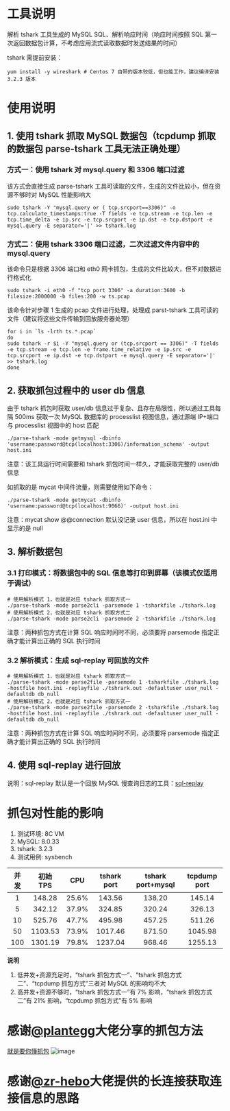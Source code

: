 # 工具说明
解析 tshark 工具生成的 MySQL SQL、解析响应时间（响应时间按照 SQL 第一次返回数据包计算，不考虑应用流式读取数据时发送结果的时间）

tshark 需提前安装：

```
yum install -y wireshark # Centos 7 自带的版本较低，但也能工作，建议编译安装 3.2.3 版本
```


# 使用说明
## 1. 使用 tshark 抓取 MySQL 数据包（tcpdump 抓取的数据包 parse-tshark 工具无法正确处理）
### 方式一：使用 tshark 对 mysql.query 和 3306 端口过滤
该方式会直接生成 parse-tshark 工具可读取的文件，生成的文件比较小，但在资源不够时对 MySQL 性能影响大
```
sudo tshark -Y "mysql.query or ( tcp.srcport==3306)" -o tcp.calculate_timestamps:true -T fields -e tcp.stream -e tcp.len -e tcp.time_delta -e ip.src -e tcp.srcport -e ip.dst -e tcp.dstport -e mysql.query -E separator='|' >> tshark.log
```
### 方式二：使用 tshark 3306 端口过滤，二次过滤文件内容中的 mysql.query
该命令只是根据 3306 端口和 eth0 网卡抓包，生成的文件比较大，但不对数据进行格式化
```
sudo tshark -i eth0 -f "tcp port 3306" -a duration:3600 -b filesize:2000000 -b files:200 -w ts.pcap
```
该命令针对步骤 1 生成的 pcap 文件进行处理，处理成 parst-tshark 工具可读的文件（建议将这些文件传输到回放服务器处理）
```
for i in `ls -lrth ts.*.pcap`
do
sudo tshark -r $i -Y "mysql.query or (tcp.srcport == 3306)" -T fields -e tcp.stream -e tcp.len -e frame.time_relative -e ip.src -e tcp.srcport -e ip.dst -e tcp.dstport -e mysql.query -E separator='|' >> tshark.log
done
```

## 2. 获取抓包过程中的 user db 信息
由于 tshark 抓包时获取 user/db 信息过于复杂、且存在局限性，所以通过工具每隔 500ms 获取一次 MySQL 数据库的 processlist 视图信息，通过源端 IP+端口 与 processlist 视图中的 host 匹配

```
./parse-tshark -mode getmysql -dbinfo 'username:password@tcp(localhost:3306)/information_schema' -output host.ini
```
注意：该工具运行时间需要和 tshark 抓包时间一样久，才能获取完整的 user/db 信息

如抓取的是 mycat 中间件流量，则需要使用如下命令：

```
./parse-tshark -mode getmycat -dbinfo 'username:password@tcp(localhost:9066)' -output host.ini

```
注意：mycat show @@connection 默认没记录 user 信息，所以在 host.ini 中显示的是 null

## 3. 解析数据包
### 3.1 打印模式：将数据包中的 SQL 信息等打印到屏幕（该模式仅适用于调试）

```
# 使用解析模式 1，也就是对应 tshark 抓取方式一
./parse-tshark -mode parse2cli -parsemode 1 -tsharkfile ./tshark.log
# 使用解析模式 2，也就是对应 tshark 抓取方式二
./parse-tshark -mode parse2cli -parsemode 2 -tsharkfile ./tshark.log
```
注意：两种抓包方式在计算 SQL 响应时间时不同，必须要将 parsemode 指定正确才能计算出正确的 SQL 执行时间
### 3.2 解析模式：生成 sql-replay 可回放的文件
```
# 使用解析模式 1，也就是对应 tshark 抓取方式一
./parse-tshark -mode parse2file -parsemode 1 -tsharkfile ./tshark.log -hostfile host.ini -replayfile ./tshrark.out -defaultuser user_null -defaultdb db_null
# 使用解析模式 2，也就是对应 tshark 抓取方式一
./parse-tshark -mode parse2file -parsemode 2 -tsharkfile ./tshark.log -hostfile host.ini -replayfile ./tshrark.out -defaultuser user_null -defaultdb db_null
```
注意：两种抓包方式在计算 SQL 响应时间时不同，必须要将 parsemode 指定正确才能计算出正确的 SQL 执行时间
## 4. 使用 sql-replay 进行回放
说明：sql-replay 默认是一个回放 MySQL 慢查询日志的工具：[sql-replay](https://github.com/Bowen-Tang/sql-replay)

# 抓包对性能的影响
1. 测试环境: 8C VM
2. MySQL: 8.0.33
3. tshark: 3.2.3
4. 测试用例: sysbench

| 并发 | 初始 TPS | CPU   | tshark port | tshark port+mysql | tcpdump port |
|:----:|:--------:|:-----:|:-----------:|:-----------------:|:------------:|
| 1    | 148.28   | 25.6% | 143.56      | 138.20            | 145.14       |
| 5    | 342.12   | 37.9% | 324.85      | 320.24            | 326.13       |
| 10   | 525.76   | 47.7% | 495.98      | 457.25            | 511.26       |
| 50   | 1103.53  | 73.9% | 1017.46     | 871.50            | 1045.98      |
| 100  | 1301.19  | 79.8% | 1237.04     | 968.46            | 1255.13      |


**说明**
1. 低并发+资源充足时，“tshark 抓包方式一”、“tshark 抓包方式二”、“tcpdump 抓包方式”三者对 MySQL 的影响均不大
2. 高并发+资源不够时，“tshark 抓包方式一”有 7% 影响，“tshark 抓包方式二”有 21% 影响，“tcpdump 抓包方式”有 5% 影响


# 感谢[@plantegg](https://plantegg.github.io/)大佬分享的抓包方法
[就是要你懂抓包](https://plantegg.github.io/2019/06/21/%E5%B0%B1%E6%98%AF%E8%A6%81%E4%BD%A0%E6%87%82%E6%8A%93%E5%8C%85--WireShark%E4%B9%8B%E5%91%BD%E4%BB%A4%E8%A1%8C%E7%89%88tshark/)
![image](https://github.com/Bowen-Tang/parse-tshark/assets/52245161/c1f28317-c5c6-43bb-b568-3ce9eb7504a3)
# 感谢[@zr-hebo](https://github.com/zr-hebo/sniffer-agent)大佬提供的长连接获取连接信息的思路
